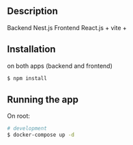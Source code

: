 ## Description

Backend Nest.js
Frontend React.js + vite + 


## Installation


on both apps (backend and frontend)
```bash
$ npm install
```

## Running the app

On root:
```bash
# development
$ docker-compose up -d


